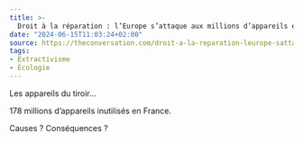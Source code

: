 ```yaml
---
title: >-
  Droit à la réparation : l’Europe s’attaque aux millions d’appareils électroniques qui dorment dans nos tiroirs
date: "2024-06-15T11:03:24+02:00"
source: https://theconversation.com/droit-a-la-reparation-leurope-sattaque-aux-millions-dappareils-electroniques-qui-dorment-dans-nos-tiroirs-225587
tags:
- Extractivisme
- Écologie
---
```

Les appareils du tiroir...

178 millions d’appareils inutilisés en France.

Causes ? Conséquences ?
